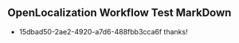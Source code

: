 ## OpenLocalization Workflow Test MarkDown
* 15dbad50-2ae2-4920-a7d6-488fbb3cca6f 
thanks!<!--HONumber=Mar16_HO2-->
